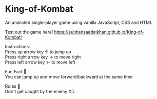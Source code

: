 # King-of-Kombat
An animated single-player game using vanilla JavaScript, CSS and HTML

Test out the game here! https://subhansaadatkhan.github.io/King-of-Kombat/

Instructions: <br />
Press up arrow key ↑ to jump up <br />
Press right arrow key → to move right <br />
Press left arrow key ← to move left <br />

Fun Fact 🤪 <br />
You can jump up and move forward/backward at the same time

Rules 🤫 <br />
Don't get caught by the enemy XD
 
